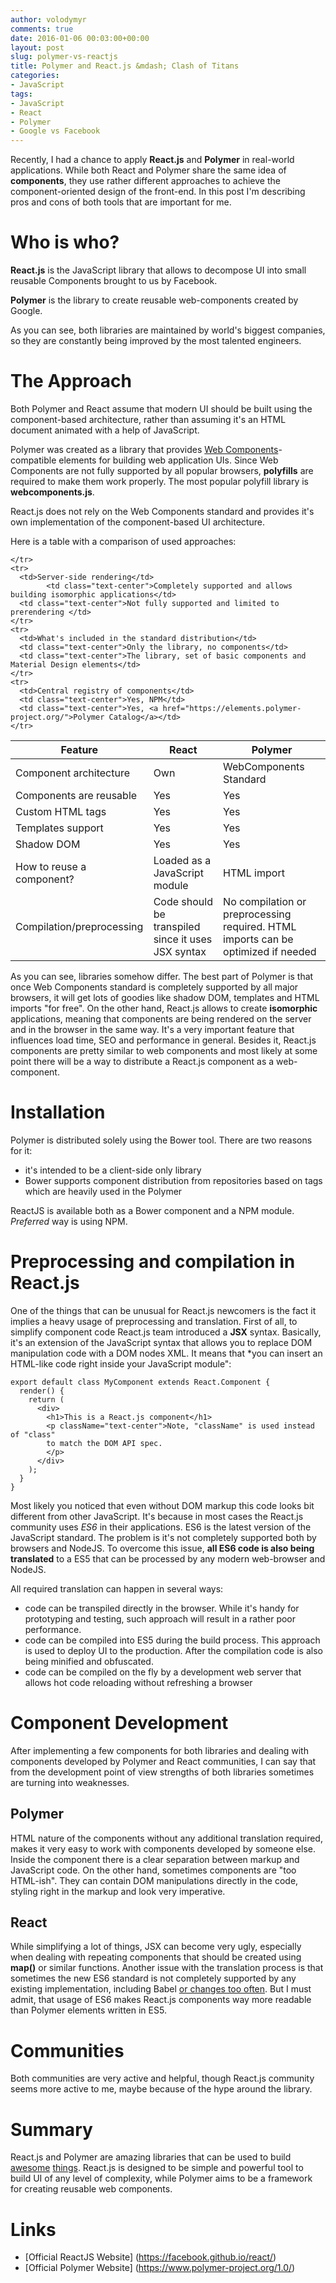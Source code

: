 ```yaml
---
author: volodymyr
comments: true
date: 2016-01-06 00:03:00+00:00
layout: post
slug: polymer-vs-reactjs
title: Polymer and React.js &mdash; Clash of Titans
categories:
- JavaScript
tags:
- JavaScript
- React
- Polymer
- Google vs Facebook
---
```


Recently, I had a chance to apply **React.js** and **Polymer** in real-world applications.
While both React and Polymer share the same idea of **components**, they use rather
different approaches to achieve the component-oriented design of the front-end.
In this post I'm describing pros and cons of both tools that are important for me.

<!-- more -->

# Who is who?
**React.js** is the JavaScript library that allows to decompose UI into small reusable Components
brought to us by Facebook.

**Polymer** is the library to create reusable web-components created by Google.

As you can see, both libraries are maintained by world's biggest companies, so they are constantly being improved by the most talented engineers.

# The Approach
Both Polymer and React assume that modern UI should be built using the component-based architecture, rather than
assuming it's an HTML document animated with a help of JavaScript.

Polymer was created as a library that provides [Web Components](https://en.wikipedia.org/wiki/Web_Components)-compatible elements for building web application UIs. Since Web Components are not fully supported by all popular browsers, **polyfills** are required to make them work properly. The most popular polyfill library is **webcomponents.js**.

React.js does not rely on the Web Components standard and provides it's own implementation of the component-based UI architecture.

Here is a table with a comparison of used approaches:


<table class="table table-bordered">
  <thead>
    <tr>
      <th>Feature</th>
      <th class="text-center">React</th>
      <th class="text-center">Polymer</th>
    </tr>
  </thead>
  <tbody>
    <tr>
      <td>Component architecture</td>
      <td class="text-center">Own</td>
      <td class="text-center">WebComponents Standard</td>
    </tr>
    <tr>
      <td>Components are reusable</td>
      <td class="text-center">Yes</td>
      <td class="text-center">Yes</td>
    </tr>
    <tr>
      <td>Custom HTML tags</td>
      <td class="text-center">Yes</td>
      <td class="text-center">Yes</td>
    </tr>
    <tr>
      <td>Templates support</td>
      <td class="text-center">Yes</td>
      <td class="text-center">Yes</td>
    </tr>
    <tr>
      <td>Shadow DOM</td>
      <td class="text-center">Yes</td>
      <td class="text-center">Yes</td>
    </tr>
    <tr>
      <td>How to reuse a component?</td>
      <td class="text-center">Loaded as a JavaScript module</td>
      <td class="text-center">HTML import</td>
    </tr>
    <tr>
      <td>Compilation/preprocessing</td>
      <td class="text-center">Code should be transpiled since it uses JSX syntax</td>
      <td class="text-center">No compilation or preprocessing required. HTML imports can be optimized if needed</td>

    </tr>
    <tr>
      <td>Server-side rendering</td>
            <td class="text-center">Completely supported and allows building isomorphic applications</td>
      <td class="text-center">Not fully supported and limited to prerendering </td>
    </tr>
    <tr>
      <td>What's included in the standard distribution</td>
      <td class="text-center">Only the library, no components</td>
      <td class="text-center">The library, set of basic components and Material Design elements</td>
    </tr>
    <tr>
      <td>Central registry of components</td>
      <td class="text-center">Yes, NPM</td>
      <td class="text-center">Yes, <a href="https://elements.polymer-project.org/">Polymer Catalog</a></td>
    </tr>
  </tbody>
</table>

As you can see, libraries somehow differ. The best part of Polymer is that once Web Components standard is completely supported by all major browsers, it will get lots of goodies like shadow DOM, templates and HTML imports "for free". On the other hand, React.js allows to create **isomorphic** applications, meaning that components are being rendered on the server and in the browser in the same way. It's a very important feature that influences load time, SEO and performance in general. Besides it, React.js components are pretty similar to web components and most likely at some point there will be a way to distribute a React.js component as a web-component.

# Installation

Polymer is distributed solely using the Bower tool. There are two reasons for it:

* it's intended to be a client-side only library
* Bower supports component distribution from repositories based on tags which are heavily used in the Polymer

ReactJS is available both as a Bower component and  a NPM module. *Preferred* way is using NPM.

# Preprocessing and compilation in React.js
One of the things that can be unusual for React.js newcomers is the fact it implies a heavy usage of preprocessing and translation. First of all, to simplify component code React.js team introduced a **JSX** syntax. Basically, it's an extension of the JavaScript syntax that allows you to replace DOM manipulation code with a DOM nodes XML. It means that *you can insert an HTML-like code right inside your JavaScript module":

    export default class MyComponent extends React.Component {
      render() {
        return (
          <div>
            <h1>This is a React.js component</h1>
            <p className="text-center">Note, "className" is used instead of "class"
            to match the DOM API spec.
            </p>
          </div>
        );
      }
    }

Most likely you noticed that even without DOM markup this code looks bit different from other JavaScript.
It's because in most cases the React.js community uses *ES6* in their applications. ES6 is the latest version of the JavaScript standard. The problem is it's not completely supported both by browsers and NodeJS. To overcome this issue, **all ES6 code is also being translated** to a ES5 that can be processed by any modern web-browser and NodeJS.


All required translation can happen in several ways:

  * code can be transpiled directly in the browser. While it's handy for prototyping and testing, such approach will result in a rather poor performance.
  * code can be compiled into ES5 during the build process. This approach is used to deploy UI to the production. After the compilation code is also being minified and obfuscated.
  * code can be compiled on the fly by a development web server that allows hot code reloading without refreshing a browser


# Component Development
After implementing a few components for both libraries and dealing with components developed by
Polymer and React communities,  I can say that from the development point of view strengths of both libraries sometimes are turning into weaknesses.

## Polymer
HTML nature of the components without any additional translation required, makes it very easy to work with components developed by someone else. Inside the component there is a clear separation between markup and JavaScript code.  On the other hand, sometimes components are "too HTML-ish". They can contain DOM manipulations directly in the code, styling right in the markup and look very imperative.

## React
While simplifying a lot of things, JSX can become very ugly, especially when dealing with repeating components that should be created using **map()** or similar functions. Another issue with the translation process is that sometimes the new ES6 standard is not completely supported by any existing implementation, including Babel [or changes too often](/scripting%20languages/2015/12/28/babel-6-decorators.html). But I must admit, that usage of ES6 makes React.js components way more readable than Polymer elements written in ES5.


# Communities
Both communities are very active and helpful, though React.js community seems more active to me, maybe because of the hype around the library.

# Summary
React.js and Polymer are amazing libraries that can be used to build [awesome](https://github.com/enaqx/awesome-react) [things](https://github.com/Granze/awesome-polymer). React.js is designed to be simple and powerful tool to build UI of any level of complexity, while Polymer aims to be a framework for creating reusable web components.

# Links

* [Official ReactJS Website] (https://facebook.github.io/react/)
* [Official Polymer Website] (https://www.polymer-project.org/1.0/)
